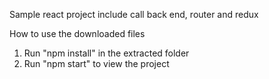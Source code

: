Sample react project include call back end, router and redux


How to use the downloaded files

1) Run "npm install" in the extracted folder
2) Run "npm start" to view the project



